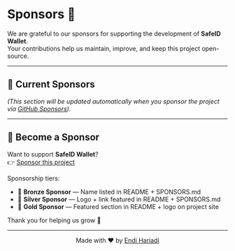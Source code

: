 # Sponsors 💖

We are grateful to our sponsors for supporting the development of **SafeID Wallet**.  
Your contributions help us maintain, improve, and keep this project open-source.

---

## 🌟 Current Sponsors

*(This section will be updated automatically when you sponsor the project via [GitHub Sponsors](https://github.com/sponsors/EndiHariadi43)).*

---

## 🙌 Become a Sponsor

Want to support **SafeID Wallet**?  
👉 [Sponsor this project](https://github.com/sponsors/EndiHariadi43)

Sponsorship tiers:

- 🥉 **Bronze Sponsor** — Name listed in README + SPONSORS.md  
- 🥈 **Silver Sponsor** — Logo + link featured in README + SPONSORS.md  
- 🥇 **Gold Sponsor** — Featured section in README + logo on project site  

Thank you for helping us grow 🚀

---

<p align="center"> Made with ❤️ by <a href="https://github.com/EndiHariadi43">Endi Hariadi</a> </p>